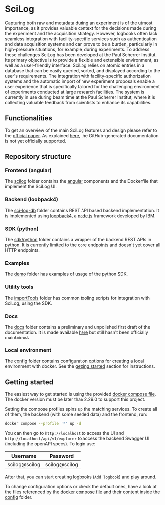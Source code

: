 # SciLog

Capturing both raw and metadata during an experiment is of the utmost importance, as it provides valuable context for the decisions made during the experiment and the acquisition strategy. However, logbooks often lack seamless integration with facility-specific services such as authentication and data acquisition systems and can prove to be a burden, particularly in high-pressure situations, for example, during experiments. To address these challenges SciLog has been developed at the Paul Scherrer Institut. Its primary objective is to provide a flexible and extensible environment, as well as a user-friendly interface. SciLog relies on atomic entries in a database that can be easily queried, sorted, and displayed according to the user's requirements. The integration with facility-specific authorization systems and the automatic import of new experiment proposals enable a user experience that is specifically tailored for the challenging environment of experiments conducted at large research facilities. The system is currently in use during beam time at the Paul Scherrer Institut, where it is collecting valuable feedback from scientists to enhance its capabilities.

## Functionalities
To get an overview of the main SciLog features and design please refer to the [official paper](https://doi.org/10.18429/JACoW-ICALEPCS2023-THPDP073). As explained [here](#docs), the GitHub-generated documentation is not yet officially supported.

## Repository structure

### Frontend (angular)
The [scilog](./scilog) folder contains the [angular](https://angular.dev/) components and the Dockerfile that implement the SciLog UI.

### Backend (loobpack4)
The [sci-log-db](./sci-log-db) folder contains REST API based backend implementation. It is implemented using [loopback4](https://loopback.io/doc/en/lb4/index.html), a [node.js](https://nodejs.org/en) framework developed by IBM.

### SDK (python)
The [sdk/python](./sdk/python) folder contains a wrapper of the backend REST APIs in python. It is currently limited to the core endpoints and doesn't yet cover all HTTP endpoints.

### Examples
The [demo](./demo) folder has examples of usage of the python SDK.

### Utility tools
The [importTools](./importTools) folder has common tooling scripts for integration with SciLog, using the SDK.

### Docs
The [docs](./docs) folder contains a preliminary and unpolished first draft of the documentation. It is made available [here](https://paulscherrerinstitute.github.io/scilog/) but still hasn't been officially maintained.

### Local environment
The [config](./config) folder contains configuration options for creating a local environment with docker. See the [getting started](#getting-started) section for instructions.

## Getting started
The easiest way to get started is using the provided [docker compose file](./config/docker-compose.yaml). The docker version must be later than 2.29.0 to support this project.

Setting the compose profiles spins up the matching services. To create all of them, the backend (with some seeded data) and the frontend, run:

```bash
docker compose --profile '*' up -d
```

You can then go to `http://localhost` to access the UI and `http://localhost/api/v1/explorer` to access the backend Swagger UI (including the openAPI specs). To login use:

| Username         | Password      |
| ---------------- | ------------- |
| scilog@scilog    | scilog@scilog |

After that, you can start creating logbooks (`Add logbook`) and play around.

To change configuration options or check the default ones, have a look at the files referenced by the [docker compose file](./config/docker-compose.yaml) and their content inside the [config](./config) folder.
